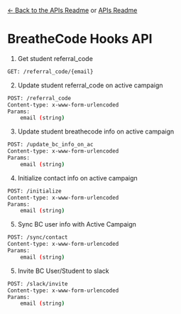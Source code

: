 [<- Back to the APIs Readme](../docs/README.md) or [APIs Readme](../README.md)

# BreatheCode Hooks API

1. Get student referral_code
```sh
GET: /referral_code/{email}
```

2. Update student referral_code on active campaign
```sh
POST: /referral_code
Content-type: x-www-form-urlencoded
Params:
    email (string)
```

3. Update student breathecode info on active campaign
```sh
POST: /update_bc_info_on_ac
Content-type: x-www-form-urlencoded
Params:
    email (string)
```

4. Initialize contact info on active campaign
```sh
POST: /initialize
Content-type: x-www-form-urlencoded
Params:
    email (string)
```

5. Sync BC user info with Active Campaign
```sh
POST: /sync/contact
Content-type: x-www-form-urlencoded
Params:
    email (string)
```

5. Invite BC User/Student to slack
```sh
POST: /slack/invite
Content-type: x-www-form-urlencoded
Params:
    email (string)
```